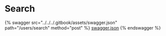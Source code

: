 # Search

{% swagger src="../../../.gitbook/assets/swagger.json" path="/users/search" method="post" %}
[swagger.json](../../../.gitbook/assets/swagger.json)
{% endswagger %}
